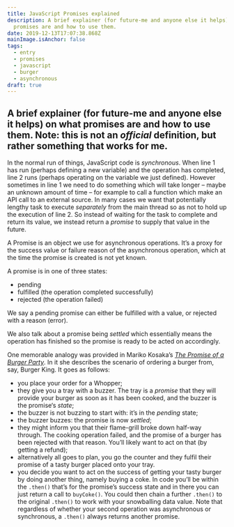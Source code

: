 ```yaml
---
title: JavaScript Promises explained
description: A brief explainer (for future-me and anyone else it helps) on what
  promises are and how to use them.
date: 2019-12-13T17:07:38.868Z
mainImage.isAnchor: false
tags:
  - entry
  - promises
  - javascript
  - burger
  - asynchronous
draft: true
---
```

A brief explainer (for future-me and anyone else it helps) on what promises are and how to use them. Note: this is not an _official_ definition, but rather something that works for me.
---

In the normal run of things, JavaScript code is _synchronous_. When line 1 has run (perhaps defining a new variable) and the operation has completed, line 2 runs (perhaps operating on the variable we just defined). However sometimes in line 1 we need to do something which will take longer – maybe an unknown amount of time – for example to call a function which make an API call to an external source. In many cases we want that potentially lengthy task to execute _separately_ from the main thread so as not to hold up the execution of line 2. So instead of waiting for the task to complete and return its value, we instead return a _promise_ to supply that value in the future.

A Promise is an object we use for asynchronous operations. It’s a proxy for the success value or failure reason of the asynchronous operation, which at the time the promise is created is not yet known.

A promise is in one of three states:

- pending
- fulfilled (the operation completed successfully)
- rejected (the operation failed)

We say a pending promise can either be fulfilled with a value, or rejected with a reason (error).

We also talk about a promise being _settled_ which essentially means the operation has finished so the promise is ready to be acted on accordingly.

One memorable analogy was provided in Mariko Kosaka’s [_The Promise of a Burger Party_](https://web.archive.org/web/20190212114232/http://kosamari.com/notes/the-promise-of-a-burger-party). In it she describes the scenario of ordering a burger from, say, Burger King. It goes as follows:

- you place your order for a Whopper; 
- they give you a tray with a buzzer. The tray is a _promise_ that they will provide your burger as soon as it has been cooked, and the buzzer is the promise‘s _state_; 
- the buzzer is not buzzing to start with: it’s in the _pending_ state;
- the buzzer buzzes: the promise is now _settled_;
- they might inform you that their flame-grill broke down half-way through. The cooking operation failed, and the promise of a burger has been rejected with that reason. You’ll likely want to act on that (by getting a refund);
- alternatively all goes to plan, you go the counter and they fulfil their promise of a tasty burger placed onto your tray.
- you decide you want to act on the success of getting your tasty burger by doing another thing, namely buying a coke. In code you’ll be within the `.then()` that’s for the promise’s success state and in there you can just return a call to `buyCoke()`. You could then chain a further `.then()` to the original `.then()` to work with your snowballing data value. Note that regardless of whether your second operation was asynchronous or synchronous, a `.then()` always returns another promise.
